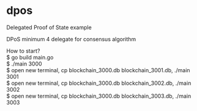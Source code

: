 # dpos
Delegated Proof of State example

DPoS minimum 4 delegate for consensus algorithm

How to start? <br />
$ go build main.go <br />
$ ./main 3000 <br />
$ open new terminal, cp blockchain_3000.db blockchain_3001.db, ./main 3001 <br />
$ open new terminal, cp blockchain_3000.db blockchain_3002.db, ./main 3002 <br />
$ open new terminal, cp blockchain_3000.db blockchain_3003.db, ./main 3003 <br />
